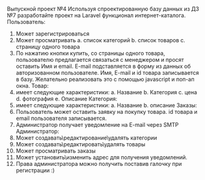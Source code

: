 Выпускной проект №4
Используя спроектированную базу данных из ДЗ №7 разработайте проект на Laravel
функционал интернет-каталога.
Пользователь:
1. Может зарегистрироваться
2. Может просматривать
a. список категорий
b. список товаров
c. страницу одного товара
3. По нажатию кнопки купить, со страницы одного товара, пользователю
предлагается связаться с менеджером и просят оставить Имя и email. E-mail
подставляется в форму из данных об авторизованном пользователе. Имя,
E-mail и id товара записывается в базу. Желательно реализовать это с
помощью javascript и поп-ап окна.
Товар:
1. имеет следующие характеристики:
a. Название
b. Категория
c. цена
d. фотография
e. Описание
Категория:
1. имеет следующие характеристики:
a. Название
b. описание
Заказы:
1. Пользователь может оставить заявку на покупку товара. id товара и email
пользователя записывается.
2. Администратор получает уведомление на E-mail через SMTP
Администратор:
1. Может создавать\редактирование\удалять категории
2. Может создавать\редактировать\удалять товары
3. Может просматривать заказы
4. Может установить\изменить адрес для получения уведомлений.
5. Права администратора можно получить поставив галочку при регистрации :)